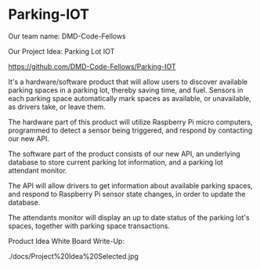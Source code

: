 # Parking-IOT

Our team name: DMD-Code-Fellows

Our Project Idea: Parking Lot IOT

https://github.com/DMD-Code-Fellows/Parking-IOT

It's a hardware/software product that will allow users to discover available parking spaces in a parking lot, thereby saving time, and fuel. Sensors in each parking space automatically mark spaces as available, or unavailable, as drivers take, or leave them.

The hardware part of this product will utilize Raspberry Pi micro computers, programmed to detect a sensor being triggered, and respond by contacting our new API.

The software part of the product consists of our new API, an underlying database to store current parking lot information, and a parking lot attendant monitor.

The API will allow drivers to get information about available parking spaces, and respond to Raspberry Pi sensor state changes, in order to update the database.

The attendants monitor will display an up to date status of the parking lot's spaces, together with parking space transactions.

Product Idea White Board Write-Up:

./docs/Project%20Idea%20Selected.jpg
